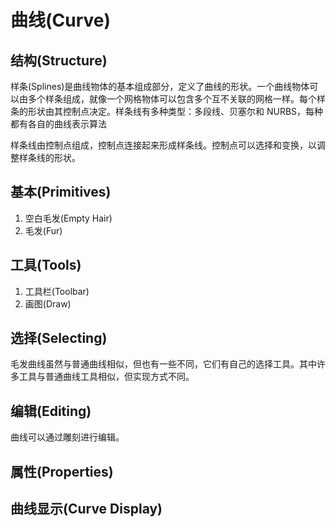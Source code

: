 # 曲线(Curve)


## 结构(Structure)



样条(Splines)是曲线物体的基本组成部分，定义了曲线的形状。一个曲线物体可以由多个样条组成，就像一个网格物体可以包含多个互不关联的网格一样。每个样条的形状由其控制点决定。样条线有多种类型：多段线、贝塞尔和 NURBS，每种都有各自的曲线表示算法


样条线由控制点组成，控制点连接起来形成样条线。控制点可以选择和变换，以调整样条线的形状。


## 基本(Primitives)

1. 空白毛发(Empty Hair)
2. 毛发(Fur)



## 工具(Tools)


1. 工具栏(Toolbar)
2. 画图(Draw)



## 选择(Selecting)

毛发曲线虽然与普通曲线相似，但也有一些不同，它们有自己的选择工具。其中许多工具与普通曲线工具相似，但实现方式不同。



## 编辑(Editing)

曲线可以通过雕刻进行编辑。




## 属性(Properties)



## 曲线显示(Curve Display)



























